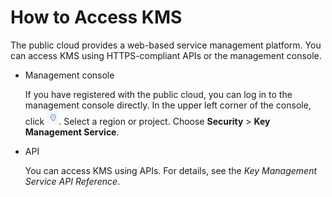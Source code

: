 # How to Access KMS<a name="kms_01_0014"></a>

The public cloud provides a web-based service management platform. You can access KMS using HTTPS-compliant APIs or the management console.

-   Management console

    If you have registered with the public cloud, you can log in to the management console directly. In the upper left corner of the console, click  ![](figures/icon-region.png). Select a region or project. Choose  **Security**  \>  **Key Management Service**.

-   API

    You can access KMS using APIs. For details, see the  _Key Management Service API Reference_.


